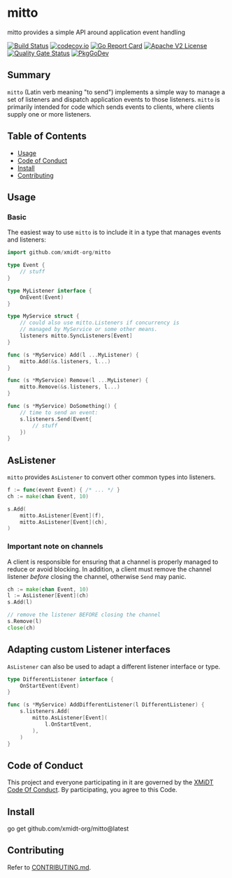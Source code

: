 # mitto

mitto provides a simple API around application event handling

[![Build Status](https://github.com/xmidt-org/mitto/workflows/CI/badge.svg)](https://github.com/xmidt-org/mitto/actions)
[![codecov.io](http://codecov.io/github/xmidt-org/mitto/coverage.svg?branch=main)](http://codecov.io/github/xmidt-org/mitto?branch=main)
[![Go Report Card](https://goreportcard.com/badge/github.com/xmidt-org/mitto)](https://goreportcard.com/report/github.com/xmidt-org/mitto)
[![Apache V2 License](http://img.shields.io/badge/license-Apache%20V2-blue.svg)](https://github.com/xmidt-org/mitto/blob/main/LICENSE)
[![Quality Gate Status](https://sonarcloud.io/api/project_badges/measure?project=xmidt-org_mitto&metric=alert_status)](https://sonarcloud.io/dashboard?id=xmidt-org_mitto)
[![PkgGoDev](https://pkg.go.dev/badge/github.com/xmidt-org/mitto)](https://pkg.go.dev/github.com/xmidt-org/mitto)

## Summary

`mitto` (Latin verb meaning "to send") implements a simple way to manage a set of listeners and
dispatch application events to those listeners. `mitto` is primarily intended for code which
sends events to clients, where clients supply one or more listeners.

## Table of Contents

- [Usage](#usage)
- [Code of Conduct](#code-of-conduct)
- [Install](#install)
- [Contributing](#contributing)

## Usage

### Basic

The easiest way to use `mitto` is to include it in a type that manages events and listeners:

```go
import github.com/xmidt-org/mitto

type Event {
    // stuff
}

type MyListener interface {
    OnEvent(Event)
}

type MyService struct {
    // could also use mitto.Listeners if concurrency is
    // managed by MyService or some other means.
    listeners mitto.SyncListeners[Event]
}

func (s *MyService) Add(l ...MyListener) {
    mitto.Add(&s.listeners, l...)
}

func (s *MyService) Remove(l ...MyListener) {
    mitto.Remove(&s.listeners, l...)
}

func (s *MyService) DoSomething() {
    // time to send an event:
    s.listeners.Send(Event{
        // stuff
    })
}
```

## AsListener

`mitto` provides `AsListener` to convert other common types into listeners.

```go
f := func(event Event) { /* ... */ }
ch := make(chan Event, 10)

s.Add(
    mitto.AsListener[Event](f),
    mitto.AsListener[Event](ch),
)
```

### Important note on channels

A client is responsible for ensuring that a channel is properly managed to reduce or avoid blocking. In addition, a client must remove the channel listener *before* closing the channel, otherwise `Send` may panic.

```go
ch := make(chan Event, 10)
l := AsListener[Event](ch)
s.Add(l)

// remove the listener BEFORE closing the channel
s.Remove(l)
close(ch)
```

## Adapting custom Listener interfaces

`AsListener` can also be used to adapt a different listener interface or type.

```go
type DifferentListener interface {
    OnStartEvent(Event)
}

func (s *MyService) AddDifferentListener(l DifferentListener) {
    s.listeners.Add(
        mitto.AsListener[Event](
            l.OnStartEvent,
        ),
    )
}
```

## Code of Conduct

This project and everyone participating in it are governed by the [XMiDT Code Of Conduct](https://xmidt.io/docs/community/code_of_conduct/). 
By participating, you agree to this Code.

## Install

go get github.com/xmidt-org/mitto@latest

## Contributing

Refer to [CONTRIBUTING.md](CONTRIBUTING.md).
